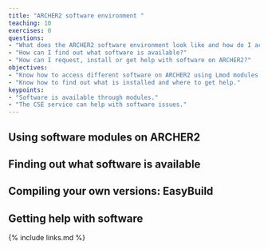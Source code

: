 ```yaml
---
title: "ARCHER2 software environment "
teaching: 10
exercises: 0
questions:
- "What does the ARCHER2 software environment look like and how do I access software?"
- "How can I find out what software is available?"
- "How can I request, install or get help with software on ARCHER2?"
objectives:
- "Know how to access different software on ARCHER2 using Lmod modules."
- "Know how to find out what is installed and where to get help."
keypoints:
- "Software is available through modules."
- "The CSE service can help with software issues."
---
```

## Using software modules on ARCHER2

## Finding out what software is available

## Compiling your own versions: EasyBuild

## Getting help with software

{% include links.md %}

